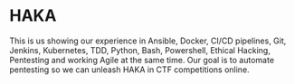 # HAKA
This is us showing our experience in Ansible, Docker, CI/CD pipelines, Git, Jenkins, Kubernetes, TDD, Python, Bash, Powershell, Ethical Hacking, Pentesting and working Agile at the same time. Our goal is to automate pentesting so we can unleash HAKA in CTF competitions online.
